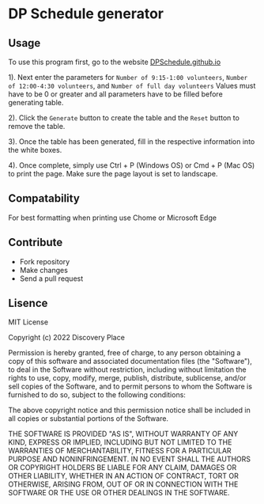 # DP Schedule generator

## Usage

To use this program first, go to the website [DPSchedule.github.io](https://DPSchedule.github.io)

1). Next enter the parameters for `Number of 9:15-1:00 volunteers`, `Number of 12:00-4:30 volunteers`, and `Number of full day volunteers` Values must have to be 0 or greater and all parameters have to be filled before generating table.

2). Click the `Generate` button to create the table and the `Reset` button to remove the table.

3). Once the table has been generated, fill in the respective information into the white boxes.

4). Once complete, simply use Ctrl + P (Windows OS) or Cmd + P (Mac OS) to print the page. Make sure the page layout is set to landscape.

## Compatability

For best formatting when printing use Chome or Microsoft Edge

## Contribute

- Fork repository
- Make changes
- Send a pull request

## Lisence

MIT License

Copyright (c) 2022 Discovery Place

Permission is hereby granted, free of charge, to any person obtaining a copy
of this software and associated documentation files (the "Software"), to deal
in the Software without restriction, including without limitation the rights
to use, copy, modify, merge, publish, distribute, sublicense, and/or sell
copies of the Software, and to permit persons to whom the Software is
furnished to do so, subject to the following conditions:

The above copyright notice and this permission notice shall be included in all
copies or substantial portions of the Software.

THE SOFTWARE IS PROVIDED "AS IS", WITHOUT WARRANTY OF ANY KIND, EXPRESS OR
IMPLIED, INCLUDING BUT NOT LIMITED TO THE WARRANTIES OF MERCHANTABILITY,
FITNESS FOR A PARTICULAR PURPOSE AND NONINFRINGEMENT. IN NO EVENT SHALL THE
AUTHORS OR COPYRIGHT HOLDERS BE LIABLE FOR ANY CLAIM, DAMAGES OR OTHER
LIABILITY, WHETHER IN AN ACTION OF CONTRACT, TORT OR OTHERWISE, ARISING FROM,
OUT OF OR IN CONNECTION WITH THE SOFTWARE OR THE USE OR OTHER DEALINGS IN THE
SOFTWARE.
